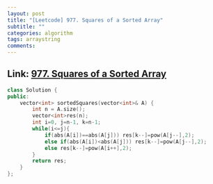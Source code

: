 ```yaml
---
layout: post
title: "[Leetcode] 977. Squares of a Sorted Array"
subtitle: ""
categories: algorithm
tags: arraystring
comments:
---
```


## Link: [977. Squares of a Sorted Array](https://leetcode.com/problems/squares-of-a-sorted-array/)

```cpp
class Solution {
public:
    vector<int> sortedSquares(vector<int>& A) {
        int n = A.size();
        vector<int>res(n);
        int i=0, j=n-1, k=n-1;
        while(i<=j){
            if(abs(A[i])==abs(A[j])) res[k--]=pow(A[j--],2);
            else if(abs(A[i])<abs(A[j])) res[k--]=pow(A[j--],2);
            else res[k--]=pow(A[i++],2);
        }
        return res;
    }
};
```
